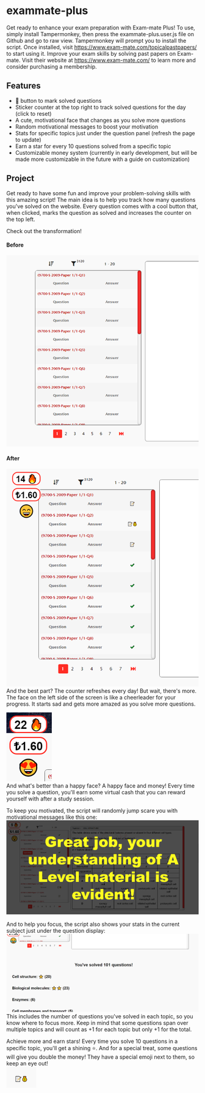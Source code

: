 # exammate-plus
Get ready to enhance your exam preparation with Exam-mate Plus! To use, simply install Tampermonkey, then press the exammate-plus.user.js file on Github and go to raw view. Tampermonkey will prompt you to install the script. Once installed, visit https://www.exam-mate.com/topicalpastpapers/ to start using it. Improve your exam skills by solving past papers on Exam-mate. Visit their website at https://www.exam-mate.com/ to learn more and consider purchasing a membership.

## Features 
- 📝 button to mark solved questions
- Sticker counter at the top right to track solved questions for the day (click to reset)
- A cute, motivational face that changes as you solve more questions
- Random motivational messages to boost your motivation
- Stats for specific topics just under the question panel (refresh the page to update)
- Earn a star for every 10 questions solved from a specific topic
- Customizable money system (currently in early development, but will be made more customizable in the future with a guide on customization)

## Project
Get ready to have some fun and improve your problem-solving skills with this amazing script! The main idea is to help you track how many questions you've solved on the website. Every question comes with a cool button that, when clicked, marks the question as solved and increases the counter on the top left.
  
Check out the transformation!
#### Before
![Questions before](images/questions.before.PNG)  
#### After  
![Questions after](images/solving.PNG)  
And the best part? The counter refreshes every day! But wait, there's more. The face on the left side of the screen is like a cheerleader for your progress. It starts sad and gets more amazed as you solve more questions.  
  
![Left side bar](images/left&#32;side&#32;bar.PNG)    
And what's better than a happy face? A happy face and money! Every time you solve a question, you'll earn some virtual cash that you can reward yourself with after a study session. 
  
To keep you motivated, the script will randomly jump scare you with motivational messages like this one:  
![Motivational messages](images/motivation.PNG)  
  
And to help you focus, the script also shows your stats in the current subject just under the question display:
![Motivational messages](images/stats.PNG)  
This includes the number of questions you've solved in each topic, so you know where to focus more. Keep in mind that some questions span over multiple topics and will count as +1 for each topic but only +1 for the total.  
  
Achieve more and earn stars! Every time you solve 10 questions in a specific topic, you'll get a shining ⭐. And for a special treat, some questions will give you double the money! They have a special emoji next to them, so keep an eye out!  
![Unsolved Double Money](images/unsolved&#32;double&#32;money.PNG)
